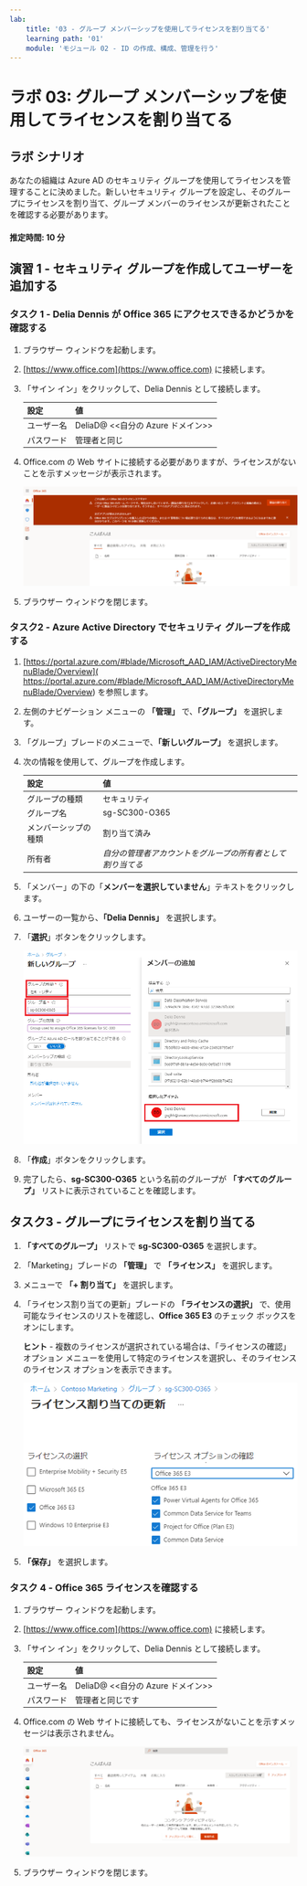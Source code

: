 ```yaml
---
lab:
    title: '03 - グループ メンバーシップを使用してライセンスを割り当てる'
    learning path: '01'
    module: 'モジュール 02 - ID の作成、構成、管理を行う'
---
```


# ラボ 03: グループ メンバーシップを使用してライセンスを割り当てる

## ラボ シナリオ

あなたの組織は Azure AD のセキュリティ グループを使用してライセンスを管理することに決めました。新しいセキュリティ グループを設定し、そのグループにライセンスを割り当て、グループ メンバーのライセンスが更新されたことを確認する必要があります。

#### 推定時間: 10 分

## 演習 1 - セキュリティ グループを作成してユーザーを追加する

### タスク 1 - Delia Dennis が Office 365 にアクセスできるかどうかを確認する

1. ブラウザー ウィンドウを起動します。
2. [https://www.office.com](https://www.office.com) に接続します。
3. 「サイン イン」をクリックして、Delia Dennis として接続します。

    | **設定**| **値**|
    | :--- | :--- |
    | ユーザー名 | DeliaD@ <<自分の Azure ドメイン>>|
    | パスワード| 管理者と同じ|

4. Office.com の Web サイトに接続する必要がありますが、ライセンスがないことを示すメッセージが表示されます。

    ![画面イメージ: Delia Dennis がログインしている Office.com の Web サイト。ライセンスが割り当てられていないため、Office アプリケーションは利用できません。](./media/delia-no-office-license.png)
    
5. ブラウザー ウィンドウを閉じます。

### タスク2 - Azure Active Directory でセキュリティ グループを作成する

1. [https://portal.azure.com/#blade/Microsoft_AAD_IAM/ActiveDirectoryMenuBlade/Overview]( https://portal.azure.com/#blade/Microsoft_AAD_IAM/ActiveDirectoryMenuBlade/Overview) を参照します。

2. 左側のナビゲーション メニューの **「管理」** で、**「グループ」** を選択します。
3. 「グループ」ブレードのメニューで、**「新しいグループ」** を選択します。
4. 次の情報を使用して、グループを作成します。

    | **設定**| **値**|
    | :--- | :--- |
    | グループの種類| セキュリティ|
    | グループ名| sg-SC300-O365|
    | メンバーシップの種類| 割り当て済み|
    | 所有者| *自分の管理者アカウントをグループの所有者として割り当てる*|

5. 「メンバー」の下の「**メンバーを選択していません**」テキストをクリックします。
6. ユーザーの一覧から、**「Delia Dennis」** を選択します。
7. 「**選択**」ボタンをクリックします。

    ![「グループの種類」、「グループ名」、「所有者」、「メンバー」が強調表示された「新しいグループ」ブレードが表示されている画面イメージ](./media/lp1-mod2-create-group.png)

8. 「**作成**」ボタンをクリックします。
9. 完了したら、**sg-SC300-O365** という名前のグループが **「すべてのグループ」** リストに表示されていることを確認します。

## タスク3 - グループにライセンスを割り当てる

1. **「すべてのグループ」** リストで **sg-SC300-O365** を選択します。
2. 「Marketing」ブレードの **「管理」** で **「ライセンス」** を選択します。
3. メニューで **「+ 割り当て」** を選択します。
4. 「ライセンス割り当ての更新」ブレードの **「ライセンスの選択」** で、使用可能なライセンスのリストを確認し、**Office 365 E3** のチェック ボックスをオンにします。

    **ヒント** - 複数のライセンスが選択されている場合は、「ライセンスの確認」オプション メニューを使用して特定のライセンスを選択し、そのライセンスのライセンス オプションを表示できます。

    ![選択され、グループに割り当てられているライセンスを表示した画面イメージ。「ライセンスの確認」メニューも選択され、複数選択オプションが表示されます。](./media/lp1-mod2-assign-license-group.png)

6. **「保存」** を選択します。

### タスク 4 - Office 365 ライセンスを確認する

1. ブラウザー ウィンドウを起動します。
2. [https://www.office.com](https://www.office.com) に接続します。
3. 「サイン イン」をクリックして、Delia Dennis として接続します。

    | **設定**| **値**|
    | :--- | :--- |
    | ユーザー名 | DeliaD@ <<自分の Azure ドメイン>>|
    | パスワード| 管理者と同じです|

4. Office.com の Web サイトに接続しても、ライセンスがないことを示すメッセージは表示されません。

    ![画面イメージ: Delia Dennis がログインしている Office.com の Web サイト。ライセンスが割り当てられているため、Office アプリケーションが利用できます。](./media/delia-office-license.png)
    
5. ブラウザー ウィンドウを閉じます。
    
